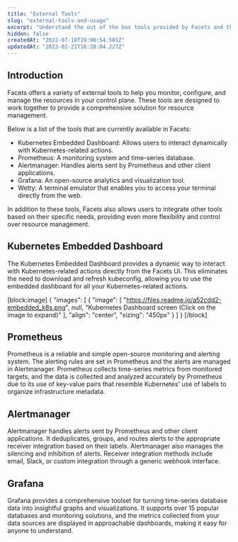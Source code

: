 ```yaml
---
title: "External Tools"
slug: "external-tools-and-usage"
excerpt: "Understand the out of the box tools provided by Facets and their use cases."
hidden: false
createdAt: "2022-07-18T19:00:54.501Z"
updatedAt: "2023-02-21T10:28:04.227Z"
---
```

## Introduction

Facets offers a variety of external tools to help you monitor, configure, and manage the resources in your control plane. These tools are designed to work together to provide a comprehensive solution for resource management.

Below is a list of the tools that are currently available in Facets:

- Kubernetes Embedded Dashboard: Allows users to interact dynamically with Kubernetes-related actions.
- Prometheus: A monitoring system and time-series database.
- Alertmanager: Handles alerts sent by Prometheus and other client applications.
- Grafana: An open-source analytics and visualization tool.
- Wetty: A terminal emulator that enables you to access your terminal directly from the web.

In addition to these tools, Facets also allows users to integrate other tools based on their specific needs, providing even more flexibility and control over resource management.

## Kubernetes Embedded Dashboard

The Kubernetes Embedded Dashboard provides a dynamic way to interact with Kubernetes-related actions directly from the Facets UI. This eliminates the need to download and refresh kubeconfig, allowing you to use the embedded dashboard for all your Kubernetes-related actions.

[block:image]
{
  "images": [
    {
      "image": [
        "https://files.readme.io/a52cdd2-embedded_k8s.png",
        null,
        "Kubernetes Dashboard screen (Click on the image to expand)"
      ],
      "align": "center",
      "sizing": "450px"
    }
  ]
}
[/block]



## Prometheus

Prometheus is a reliable and simple open-source monitoring and alerting system. The alerting rules are set in Prometheus and the alerts are managed in Alertmanager. Prometheus collects time-series metrics from monitored targets, and the data is collected and analyzed accurately by Prometheus due to its use of key-value pairs that resemble Kubernetes' use of labels to organize infrastructure metadata.

## Alertmanager

Alertmanager handles alerts sent by Prometheus and other client applications. It deduplicates, groups, and routes alerts to the appropriate receiver integration based on their labels. Alertmanager also manages the silencing and inhibition of alerts. Receiver integration methods include email, Slack, or custom integration through a generic webhook interface.

## Grafana

Grafana provides a comprehensive toolset for turning time-series database data into insightful graphs and visualizations. It supports over 15 popular databases and monitoring solutions, and the metrics collected from your data sources are displayed in approachable dashboards, making it easy for anyone to understand.